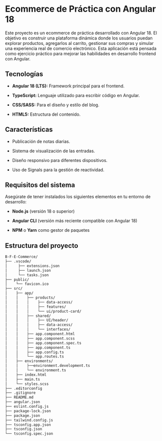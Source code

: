 # Ecommerce de Práctica con Angular 18
Este proyecto es un ecommerce de práctica desarrollado con Angular 18. El objetivo es construir una plataforma dinámica donde los usuarios puedan explorar productos, agregarlos al carrito, gestionar sus compras y simular una experiencia real de comercio electrónico. Esta aplicación está pensada como ejercicio práctico para mejorar las habilidades en desarrollo frontend con Angular.

## Tecnologías

- **Angular 18 (LTS):** Framework principal para el frontend.
    
- **TypeScript:** Lenguaje utilizado para escribir código en Angular.
    
- **CSS/SASS:** Para el diseño y estilo del blog.
    
- **HTML5:** Estructura del contenido.
    

## Características

- Publicación de notas diarias.
    
- Sistema de visualización de las entradas.
    
- Diseño responsivo para diferentes dispositivos.
    
- Uso de Signals para la gestión de reactividad.
    

## Requisitos del sistema

Asegúrate de tener instalados los siguientes elementos en tu entorno de desarrollo:

- **Node.js** (versión 18 o superior)
    
- **Angular CLI** (versión más reciente compatible con Angular 18)
    
- **NPM** o **Yarn** como gestor de paquetes

## Estructura del proyecto
```zsh
B-F-E-Commerce/
├── .vscode/                 
│     ├── extensions.json
│     ├── launch.json
│     └── tasks.json
├── public/                   
│    └── favicon.ico       
├── src/  
│    ├── app/
│    │    ├── products/
│    │    │    ├── data-access/
│    │    │    ├── features/
│    │    │    └── ui/product-card/
│    │    ├── shared/
│    │    │    ├── UI/header/
│    │    │    ├── data-access/
│    │    │    └── interfaces/
│    │    ├── app.component.html
│    │    ├── app.component.scss
│    │    ├── app.component.spec.ts
│    │    ├── app.component.ts
│    │    ├── app.config.ts
│    │    └── app.routes.ts
│    ├── environments/
│    │    ├──environment.development.ts
│    │    └── environment.ts
│    ├── index.html
│    ├── main.ts
│    └── styles.scss    
├── .editorconfig            
├── .gitignore              
├── README.md              
├── angular.json              
├── eslint.config.js       
├── package-lock.json       
├── package.json              
├── tailwind.config.js       
├── tsconfig.app.json        
├── tsconfig.json          
└── tsconfig.spec.json       

```

